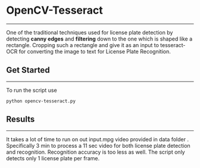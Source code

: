 # OpenCV-Tesseract
---

One of the traditional techniques used for license plate detection by detecting **canny edges** and **filtering** down to the one which is shaped like a rectangle.
Cropping such a rectangle and give it as an input to tesseract-OCR for converting the image to text for License Plate Recognition.


## Get Started
---

To run the script use
```
python opencv-tesseract.py
```

## Results
---

It takes a lot of time to run on out input.mpg video provided in data folder . Specifically 3 min to process a 11 sec video for both license plate detection and
recognition. Recognition accuracy is too less as well. The script only detects only 1 license plate per frame.




